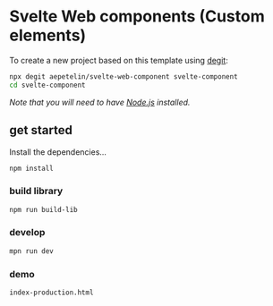 # Svelte Web components (Custom elements)

To create a new project based on this template using [degit](https://github.com/Rich-Harris/degit):

```bash
npx degit aepetelin/svelte-web-component svelte-component
cd svelte-component
```

_Note that you will need to have [Node.js](https://nodejs.org) installed._

## get started

Install the dependencies...

```bash
npm install
```

### build library

```bash
npm run build-lib
```

### develop
```bash
mpn run dev
```

### demo

```bash
index-production.html
```


